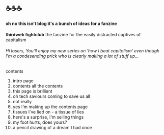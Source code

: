 :coffee::coffee::coffee:
---

#### oh no this isn't blog it's a bunch of ideas for a fanzine

**thirdweb fightclub** the fanzine for the easily distracted captives of capitalism
###### Hi losers, You'll enjoy my new series on 'how I beat capitalism' even though I'm a condesending prick who is clearly making a lot of stuff up...

contents

1. intro page
2. contents all the contents
3. this page is brilliant
4. oh tech saviours coming to save us all
5. not really
6. yes I'm making up the contents page
7. tissues I've lied on - a tissue of lies
8. here's a surprise, I'm selling things
9. my foot hurts, does yours?
10. a pencil drawing of a dream I had once


